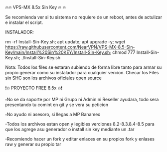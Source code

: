 🔥🔥 VPS-MX 8.5x Sin Key 🔥 🔥 

Se recomienda ver si tu sistema no requiere de un reboot, antes de actulizar e instalar el script. 

INSTALADOR:

rm -rf Install-Sin-Key.sh; apt update; apt upgrade -y; wget https://raw.githubusercontent.com/NearVPN/VPS-MX-8.5-Sin-Key/main/Install%20Sin%20KEY/Install-Sin-Key.sh; chmod 777 Install-Sin-Key.sh; ./Install-Sin-Key.sh

Nota: Todos los files se estaran subiendo de forma libre tanto para armar su propio generar como su instalador para cualquier vercion.
      Checar los Files sin SHC son los archivos oficiales open source

❗️🔥 PROYECTO FREE 8.5x 🔥❗️

▫️No se da soporte por MP ni  Grupo ni  Admin ni Reseller ayudara, todo sera presentando tu comint en git y se vera su peticion 

▫️No ayudo ni asesoro, si llegas a MP Banamex 

▫️Todos los archivos estan open y legibles verciones 8.2-8.3.8.4-8.5 para que los agrege asu generador o install sin key mediante un .tar

▫️Recomiendo  hacer un fork y editar enlaces en su propios fork y enlases raw y generar su propio tar
